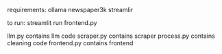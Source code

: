 requirements:
ollama
newspaper3k
streamlir

to run:
streamlit run frontend.py

llm.py contains llm code
scraper.py contains scraper
process.py contains cleaning code
frontend.py contains frontend

